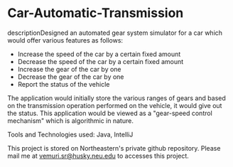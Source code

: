 # Car-Automatic-Transmission
descriptionDesigned an automated gear system simulator for a car which would offer various features as follows:

- Increase the speed of the car by a certain fixed amount
- Decrease the speed of the car by a certain fixed amount
- Increase the gear of the car by one
- Decrease the gear of the car by one
- Report the status of the vehicle 

The application would initially store the various ranges of gears and based on the transmission operation performed on the vehicle, it would give out the status. This application would be viewed as a "gear-speed control mechanism" which is algorithmic in nature.

Tools and Technologies used: Java, IntelliJ

This project is stored on Northeastern's private github repository. Please mail me at vemuri.sr@husky.neu.edu to accesses this project.
